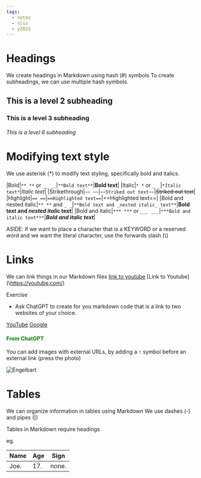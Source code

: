 ```yaml
---
tags:
  - notes
  - slss
  - y2023
---
```


# Headings
We create headings in Markdown using hash (#) symbols
To create subheadings, we can use multiple hash symbols.

## This is a level 2 subheading 

### This is a level 3 subheading

###### This is a level 6 subheading


# Modifying text style
We use asterisk (\*) to modify text styling, specifically bold and italics. 

|Bold|`** **` or `__ __`|`**Bold text**`|**Bold text**|
|Italic|`* *` or `_ _`|`*Italic text*`|_Italic text_|
|Strikethrough|`~~ ~~`|`~~Striked out text~~`|~~Striked out text~~|
|Highlight|`== ==`|`==Highlighted text==`|==Highlighted text==|
|Bold and nested italic|`** **` and `_ _`|`**Bold text and _nested italic_ text**`|**Bold text and _nested italic_ text**|
|Bold and italic|`*** ***` or `___ ___`|`***Bold and italic text***`|**_Bold and italic text_**|


ASIDE: if we want to place a character that is a KEYWORD or a reserved word and we want the literal character, use the forwards slash (\\)

# Links
We can link things in our Markdown files
[link to youtube](https://youtube.com/)
\[Link to Youtube](\https://youtube.com/)

Exercise
- Ask ChatGPT to create for you markdown code that is a link to two websites of your choice.

[YouTube](https://www.youtube.com/) 
[Google](https://www.google.com/)
#### <font style="color:green">From ChatGPT</font>

You can add images with external URLs, by adding a `!` symbol before an external link (press the photo)

![Engelbart](https://history-computer.com/ModernComputer/Basis/images/Engelbart.jpg)

# Tables
We can organize information in tables using Markdown
We use dashes (-) and pipes (|)

Tables in Markdown require headings

eg.

| Name     | Age     | Sign     |
| ---      | ---     | ---      |
| Joe.     | 17.     | none.    |

  